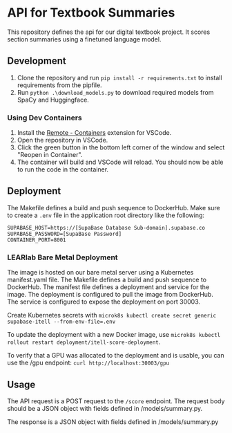 # API for Textbook Summaries

This repository defines the api for our digital textbook project. It scores section summaries using a finetuned language model.

## Development

1. Clone the repository and run `pip install -r requirements.txt` to install requirements from the pipfile.
2. Run `python .\download_models.py` to download required models from SpaCy and Huggingface.

### Using Dev Containers

1. Install the [Remote - Containers](https://marketplace.visualstudio.com/items?itemName=ms-vscode-remote.remote-containers) extension for VSCode.
2. Open the repository in VSCode.
3. Click the green button in the bottom left corner of the window and select "Reopen in Container".
4. The container will build and VSCode will reload. You should now be able to run the code in the container.

## Deployment

The Makefile defines a build and push sequence to DockerHub. Make sure to create a `.env` file in the application root directory like the following:

```
SUPABASE_HOST=https://[SupaBase Database Sub-domain].supabase.co
SUPABASE_PASSWORD=[SupaBase Password]
CONTAINER_PORT=8001
```

### LEARlab Bare Metal Deployment

The image is hosted on our bare metal server using a Kubernetes manifest.yaml file. The Makefile defines a build and push sequence to DockerHub. The manifest file defines a deployment and service for the image. The deployment is configured to pull the image from DockerHub. The service is configured to expose the deployment on port 30003.

Create Kubernetes secrets with `microk8s kubectl create secret generic supabase-itell --from-env-file=.env`

To update the deployment with a new Docker image, use `microk8s kubectl rollout restart deployment/itell-score-deployment`.

To verify that a GPU was allocated to the deployment and is usable, you can use the /gpu endpoint: `curl http://localhost:30003/gpu`

## Usage

The API request is a POST request to the `/score` endpoint. The request body should be a JSON object with fields defined in /models/summary.py.

The response is a JSON object with fields defined in /models/summary.py
